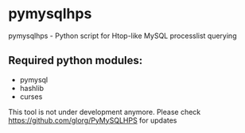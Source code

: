# pymysqlhps
pymysqlhps - Python script for Htop-like MySQL processlist querying

## Required python modules:
* pymysql
* hashlib
* curses

This tool is not under development anymore. Please check https://github.com/glorg/PyMySQLHPS for updates

